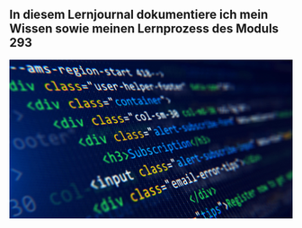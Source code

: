 ## In diesem Lernjournal dokumentiere ich mein Wissen sowie meinen Lernprozess des Moduls 293

![Bild HTML](/Sonstiges/imgs/html.jpeg)

